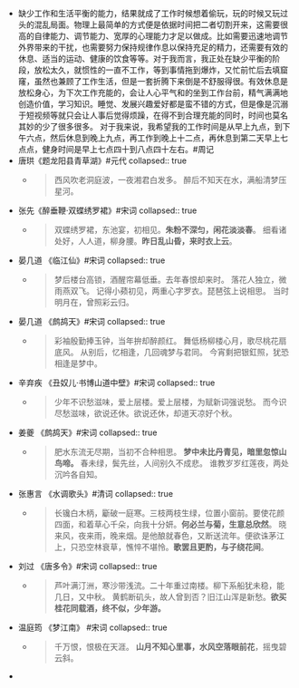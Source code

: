 - 缺少工作和生活平衡的能力，结果就成了工作时候想着偷玩，玩的时候又玩过头的混乱局面。物理上最简单的方式便是依据时间把二者切割开来，这需要很高的自律能力、调节能力、宽厚的心理能力才足以做成。比如需要迅速地调节外界带来的干扰，也需要努力保持规律作息以保持充足的精力，还需要有效的休息、适当的运动、健康的饮食等等。对于我而言，我正处在缺少平衡的阶段，放松太久，就惯性的一直不工作，等到事情拖到爆炸，又忙前忙后去填窟窿，虽然也兼顾了工作生活，但是一套折腾下来倒是不舒服得很。有效休息是放松身心，为下次工作充能的，会让人心平气和的坐到工作台前，精气满满地创造价值，学习知识。睡觉、发展兴趣爱好都是蛮不错的方式，但是像是沉溺于短视频等就只会让人事后觉得烦躁，在得不到合理充能的同时，时间也莫名其妙的少了很多很多。
  对于我来说，我希望我的工作时间是从早上九点，到下午六点，然后休息到晚上九点，再工作到晚上十二点，再休息到第二天早上七点点，健身时间是早上七点四十到八点四十左右。#周记
- 唐珙《题龙阳县青草湖》#元代
  collapsed:: true
	- > 西风吹老洞庭波，一夜湘君白发多。
	  醉后不知天在水，满船清梦压星河。
- 张先《醉垂鞭·双蝶绣罗裙》#宋词
  collapsed:: true
	- >双蝶绣罗裙，东池宴，初相见。**朱粉不深匀，闲花淡淡春**。
	  细看诸处好，人人道，柳身腰。**昨日乱山昏，来时衣上云**。
- 晏几道 《临江仙》#宋词
  collapsed:: true
	- > 梦后楼台高锁，酒醒帘幕低垂。去年春恨却来时。
	  落花人独立，微雨燕双飞。
	  记得小𬞟初见，两重心字罗衣。琵琶弦上说相思。
	  当时明月在，曾照彩云归。
- 晏几道 《鹧鸪天》#宋词
  collapsed:: true
	- >彩袖殷勤捧玉钟，当年拚却醉颜红。
	  舞低杨柳楼心月，歌尽桃花扇底风。
	  从别后，忆相逢，几回魂梦与君同。
	  今宵剩把银釭照，犹恐相逢是梦中。
- 辛弃疾 《丑奴儿·书博山道中壁》#宋词
  collapsed:: true
	- >少年不识愁滋味，爱上层楼。爱上层楼，为赋新词强说愁。
	  而今识尽愁滋味，欲说还休。欲说还休，却道天凉好个秋。
- 姜夔 《鹧鸪天》#宋词
  collapsed:: true
	- >肥水东流无尽期，当初不合种相思。
	  **梦中未比丹青见，暗里忽惊山鸟啼。**
	  春未绿，鬓先丝，人间别久不成悲。
	  谁教岁岁红莲夜，两处沉吟各自知。
- 张惠言 《水调歌头》#清词
  collapsed:: true
	- >长镵白木柄，斸破一庭寒。三枝两枝生绿，位置小窗前。要使花颜四面，和着草心千朵，向我十分妍。**何必兰与菊，生意总欣然**。
	  晓来风，夜来雨，晚来烟。是他酿就春色，又断送流年。便欲诛茅江上，只恐空林衰草，憔悴不堪怜。**歌罢且更酌，与子绕花间**。
- 刘过 《唐多令》#宋词
  collapsed:: true
	- >芦叶满汀洲，寒沙带浅流。二十年重过南楼。柳下系船犹未稳，能几日，又中秋。
	  黄鹤断矶头，故人曾到否？旧江山浑是新愁。**欲买桂花同载酒，终不似，少年游。**
- 温庭筠 《梦江南》 #宋词
  collapsed:: true
	- > 千万恨，恨极在天涯。 **山月不知心里事，水风空落眼前花**，摇曳碧云斜。
-